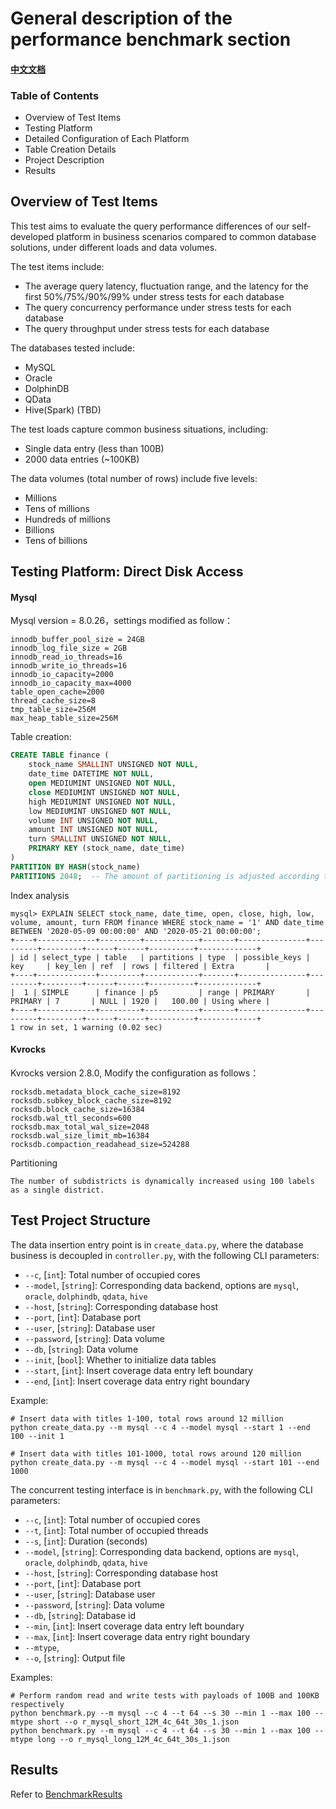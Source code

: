 # General description of the performance benchmark section

#### [中文文档](https://github.com/GoodManWEN/Project7730/blob/main/benchmark/README_zh.md)

### Table of Contents

- Overview of Test Items
- Testing Platform
- Detailed Configuration of Each Platform
- Table Creation Details
- Project Description
- Results


## Overview of Test Items

This test aims to evaluate the query performance differences of our self-developed platform in business scenarios compared to common database solutions, under different loads and data volumes.

The test items include:
- The average query latency, fluctuation range, and the latency for the first 50%/75%/90%/99% under stress tests for each database
- The query concurrency performance under stress tests for each database
- The query throughput under stress tests for each database

The databases tested include:
- MySQL
- Oracle
- DolphinDB
- QData
- Hive(Spark) (TBD)

The test loads capture common business situations, including:
- Single data entry (less than 100B)
- 2000 data entries (~100KB)

The data volumes (total number of rows) include five levels:
- Millions
- Tens of millions
- Hundreds of millions
- Billions
- Tens of billions

## Testing Platform: Direct Disk Access

#### Mysql

Mysql version = 8.0.26，settings modified as follow：
```
innodb_buffer_pool_size = 24GB
innodb_log_file_size = 2GB
innodb_read_io_threads=16
innodb_write_io_threads=16
innodb_io_capacity=2000
innodb_io_capacity_max=4000
table_open_cache=2000
thread_cache_size=8
tmp_table_size=256M
max_heap_table_size=256M
```

Table creation:
```sql
CREATE TABLE finance (
    stock_name SMALLINT UNSIGNED NOT NULL,
    date_time DATETIME NOT NULL,
    open MEDIUMINT UNSIGNED NOT NULL,
    close MEDIUMINT UNSIGNED NOT NULL,
    high MEDIUMINT UNSIGNED NOT NULL,
    low MEDIUMINT UNSIGNED NOT NULL,
    volume INT UNSIGNED NOT NULL,
    amount INT UNSIGNED NOT NULL,
    turn SMALLINT UNSIGNED NOT NULL, 
    PRIMARY KEY (stock_name, date_time)
)
PARTITION BY HASH(stock_name)
PARTITIONS 2048;  -- The amount of partitioning is adjusted according to the different data sizes, trying to keep the physical space of each partition under 100M
```

Index analysis
```
mysql> EXPLAIN SELECT stock_name, date_time, open, close, high, low, volume, amount, turn FROM finance WHERE stock_name = '1' AND date_time BETWEEN '2020-05-09 00:00:00' AND '2020-05-21 00:00:00';
+----+-------------+---------+------------+-------+---------------+---------+---------+------+------+----------+-------------+
| id | select_type | table   | partitions | type  | possible_keys | key     | key_len | ref  | rows | filtered | Extra       |
+----+-------------+---------+------------+-------+---------------+---------+---------+------+------+----------+-------------+
|  1 | SIMPLE      | finance | p5         | range | PRIMARY       | PRIMARY | 7       | NULL | 1920 |   100.00 | Using where |
+----+-------------+---------+------------+-------+---------------+---------+---------+------+------+----------+-------------+
1 row in set, 1 warning (0.02 sec)
```

#### Kvrocks

Kvrocks version 2.8.0, Modify the configuration as follows：
```
rocksdb.metadata_block_cache_size=8192
rocksdb.subkey_block_cache_size=8192
rocksdb.block_cache_size=16384
rocksdb.wal_ttl_seconds=600
rocksdb.max_total_wal_size=2048
rocksdb.wal_size_limit_mb=16384
rocksdb.compaction_readahead_size=524288
```

Partitioning
```
The number of subdistricts is dynamically increased using 100 labels as a single district.
```


## Test Project Structure

The data insertion entry point is in `create_data.py`, where the database business is decoupled in `controller.py`, with the following CLI parameters:

- `--c`, \[`int`\]: Total number of occupied cores
- `--model`, \[`string`\]: Corresponding data backend, options are `mysql`, `oracle`, `dolphindb`, `qdata`, `hive`
- `--host`, \[`string`\]: Corresponding database host
- `--port`, \[`int`\]: Database port
- `--user`, \[`string`\]: Database user
- `--password`, \[`string`\]: Data volume
- `--db`, \[`string`\]: Data volume
- `--init`, \[`bool`\]: Whether to initialize data tables
- `--start`, \[`int`\]: Insert coverage data entry left boundary
- `--end`, \[`int`\]: Insert coverage data entry right boundary

Example:
```shell
# Insert data with titles 1-100, total rows around 12 million
python create_data.py --m mysql --c 4 --model mysql --start 1 --end 100 --init 1

# Insert data with titles 101-1000, total rows around 120 million
python create_data.py --m mysql --c 4 --model mysql --start 101 --end 1000
```

The concurrent testing interface is in `benchmark.py`, with the following CLI parameters:

- `--c`, \[`int`\]: Total number of occupied cores
- `--t`, \[`int`\]: Total number of occupied threads
- `--s`, \[`int`\]: Duration (seconds)
- `--model`, \[`string`\]: Corresponding data backend, options are `mysql`, `oracle`, `dolphindb`, `qdata`, `hive`
- `--host`, \[`string`\]: Corresponding database host
- `--port`, \[`int`\]: Database port
- `--user`, \[`string`\]: Database user
- `--password`, \[`string`\]: Data volume
- `--db`, \[`string`\]: Database id
- `--min`, \[`int`\]: Insert coverage data entry left boundary
- `--max`, \[`int`\]: Insert coverage data entry right boundary
- `--mtype`,
- `--o`, \[`string`\]: Output file

Examples:
```shell
# Perform random read and write tests with payloads of 100B and 100KB respectively
python benchmark.py --m mysql --c 4 --t 64 --s 30 --min 1 --max 100 --mtype short --o r_mysql_short_12M_4c_64t_30s_1.json
python benchmark.py --m mysql --c 4 --t 64 --s 30 --min 1 --max 100 --mtype long --o r_mysql_long_12M_4c_64t_30s_1.json
```

## Results
Refer to [BenchmarkResults](https://github.com/GoodManWEN/Project7730/blob/main/docs/BenchmarkResults.md)
